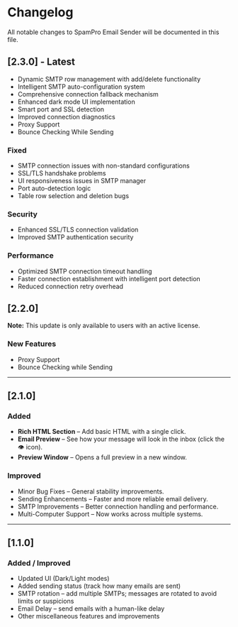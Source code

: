 # Changelog

All notable changes to SpamPro Email Sender will be documented in this file.

## [2.3.0] - Latest
- Dynamic SMTP row management with add/delete functionality
- Intelligent SMTP auto-configuration system
- Comprehensive connection fallback mechanism
- Enhanced dark mode UI implementation
- Smart port and SSL detection
- Improved connection diagnostics
- Proxy Support
- Bounce Checking While Sending

### Fixed
- SMTP connection issues with non-standard configurations
- SSL/TLS handshake problems
- UI responsiveness issues in SMTP manager
- Port auto-detection logic
- Table row selection and deletion bugs

### Security
- Enhanced SSL/TLS connection validation
- Improved SMTP authentication security

### Performance
- Optimized SMTP connection timeout handling
- Faster connection establishment with intelligent port detection
- Reduced connection retry overhead

## [2.2.0] 
**Note:** This update is only available to users with an active license.

### New Features
- Proxy Support
- Bounce Checking while Sending

---

## [2.1.0]
### Added
- **Rich HTML Section** – Add basic HTML with a single click.
- **Email Preview** – See how your message will look in the inbox (click the 👁 icon).
- **Preview Window** – Opens a full preview in a new window.

### Improved
- Minor Bug Fixes – General stability improvements.
- Sending Enhancements – Faster and more reliable email delivery.
- SMTP Improvements – Better connection handling and performance.
- Multi-Computer Support – Now works across multiple systems.

---

## [1.1.0]
### Added / Improved
- Updated UI (Dark/Light modes)
- Added sending status (track how many emails are sent)
- SMTP rotation – add multiple SMTPs; messages are rotated to avoid limits or suspicions
- Email Delay – send emails with a human-like delay
- Other miscellaneous features and improvements

